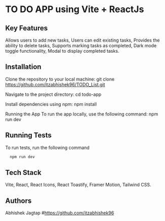 
# TO DO APP using Vite + ReactJs

## Key Features

Allows users to add new tasks,
Users can edit existing tasks,
Provides the ability to delete tasks,
Supports marking tasks as completed,
Dark mode toggle functionality,
Modal to display completed tasks.


## Installation

Clone the repository to your local machine:
git clone https://github.com/itzabhishek96/TODO_List.git

Navigate to the project directory:
cd todo-app

Install dependencies using npm:
npm install

Running the App
To run the app locally, use the following command:
npm run dev

## Running Tests

To run tests, run the following command

```bash
  npm run dev

```

## Tech Stack

Vite,
React,
React Icons,
React Toastify,
Framer Motion,
Tailwind CSS.

## Authors

Abhishek Jagtap #https://github.com/itzabhishek96